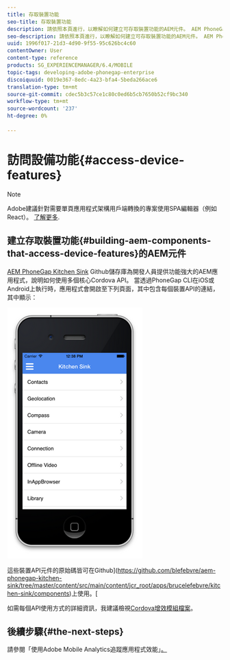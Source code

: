 ```yaml
---
title: 存取裝置功能
seo-title: 存取裝置功能
description: 請依照本頁進行，以瞭解如何建立可存取裝置功能的AEM元件。 AEM PhoneGap Kitchen Sink Github儲存庫為開發人員提供功能強大的AEM應用程式，說明許多核心Cordova API的使用情形。
seo-description: 請依照本頁進行，以瞭解如何建立可存取裝置功能的AEM元件。 AEM PhoneGap Kitchen Sink Github儲存庫為開發人員提供功能強大的AEM應用程式，說明許多核心Cordova API的使用情形。
uuid: 1996f017-21d3-4d90-9f55-95c626bc4c60
contentOwner: User
content-type: reference
products: SG_EXPERIENCEMANAGER/6.4/MOBILE
topic-tags: developing-adobe-phonegap-enterprise
discoiquuid: 0019e367-8edc-4a23-bfa4-5beda266ace6
translation-type: tm+mt
source-git-commit: cdec5b3c57ce1c80c0ed6b5cb7650b52cf9bc340
workflow-type: tm+mt
source-wordcount: '237'
ht-degree: 0%

---
```



# 訪問設備功能{#access-device-features}

>[!NOTE]
>
>Adobe建議針對需要單頁應用程式架構用戶端轉換的專案使用SPA編輯器（例如React）。 [了解更多](/help/sites-developing/spa-overview.md).

## 建立存取裝置功能{#building-aem-components-that-access-device-features}的AEM元件

[AEM PhoneGap Kitchen Sink](https://github.com/blefebvre/aem-phonegap-kitchen-sink) Github儲存庫為開發人員提供功能強大的AEM應用程式，說明如何使用多個核心Cordova API。 當透過PhoneGap CLI在iOS或Android上執行時，應用程式會開啟至下列頁面，其中包含每個裝置API的連結，其中顯示：

![chlimage_1-107](assets/chlimage_1-107.png)

這些裝置API元件的原始碼皆可在Github](https://github.com/blefebvre/aem-phonegap-kitchen-sink/tree/master/content/src/main/content/jcr_root/apps/brucelefebvre/kitchen-sink/components)上使用。[

如需每個API使用方式的詳細資訊，我建議檢視[Cordova增效模組檔案](https://docs.phonegap.com/en/4.0.0/cordova_plugins_pluginapis.md.html)。

## 後續步驟{#the-next-steps}

請參閱「使用Adobe Mobile Analytics追蹤應用程式效能」[。](/help/mobile/phonegap-intro-to-app-analytics.md)

